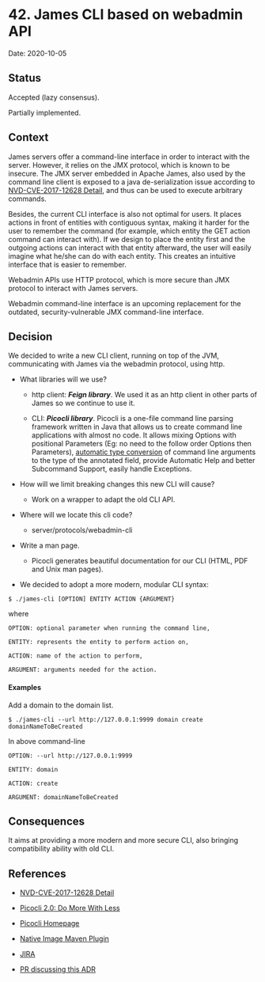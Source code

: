 # 42. James CLI based on webadmin API

Date: 2020-10-05

## Status

Accepted (lazy consensus).

Partially implemented.

## Context

James servers offer a command-line interface in order to interact with the server. However, it relies on the JMX protocol, which is known to be insecure. The JMX server embedded in Apache James, also used by the command line client is exposed to a java de-serialization issue according to [NVD-CVE-2017-12628 Detail](https://nvd.nist.gov/vuln/detail/CVE-2017-12628), and thus can be used to execute arbitrary commands. 

Besides, the current CLI interface is also not optimal for users. It places actions in front of entities with contiguous syntax, making it harder for the user to remember the command (for example, which entity the GET action command can interact with). If we design to place the entity first and the outgoing actions can interact with that entity afterward, the user will easily imagine what he/she can do with each entity. This creates an intuitive interface that is easier to remember.

Webadmin APIs use HTTP protocol, which is more secure than JMX protocol to interact with James servers.

Webadmin command-line interface is an upcoming replacement for the outdated, security-vulnerable JMX command-line interface. 

## Decision

We decided to write a new CLI client, running on top of the JVM, communicating with James via the webadmin protocol, using http.

* What libraries will we use? 

  * http client: ***Feign library***. We used it as an http client in other parts of James so we continue to use it.

  * CLI: ***Picocli library***. Picocli is a one-file command line parsing framework written in Java that allows us to create command line applications with almost no code. It allows mixing Options with positional Parameters (Eg: no need to the follow order Options then Parameters), [automatic type conversion](https://picocli.info/#_strongly_typed_everything) of command line arguments to the type of the annotated field, provide Automatic Help and better Subcommand Support, easily handle Exceptions.

* How will we limit breaking changes this new CLI will cause?

  * Work on a wrapper to adapt the old CLI API.

* Where will we locate this cli code?

  * server/protocols/webadmin-cli

* Write a man page.

  * Picocli generates beautiful documentation for our CLI (HTML, PDF and Unix man pages).

* We decided to adopt a more modern, modular CLI syntax:

```   
$ ./james-cli [OPTION] ENTITY ACTION {ARGUMENT}
```
where

    OPTION: optional parameter when running the command line,
  
    ENTITY: represents the entity to perform action on,
  
    ACTION: name of the action to perform,
  
    ARGUMENT: arguments needed for the action.

#### Examples

Add a domain to the domain list.
```
$ ./james-cli --url http://127.0.0.1:9999 domain create domainNameToBeCreated
```

In above command-line 

    OPTION: --url http://127.0.0.1:9999
  
    ENTITY: domain
  
    ACTION: create
  
    ARGUMENT: domainNameToBeCreated


## Consequences

It aims at providing a more modern and more secure CLI, also bringing compatibility ability with old CLI.

## References
* [NVD-CVE-2017-12628 Detail](https://nvd.nist.gov/vuln/detail/CVE-2017-12628)
* [Picocli 2.0: Do More With Less](https://dzone.com/articles/whats-new-in-picocli-20)
* [Picocli Homepage](https://picocli.info/)
* [Native Image Maven Plugin](https://www.graalvm.org/reference-manual/native-image/NativeImageMavenPlugin/)

* [JIRA](https://issues.apache.org/jira/browse/JAMES-3400)
* [PR discussing this ADR](https://github.com/apache/james-project/pull/251)